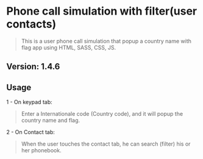 # Phone call simulation with filter(user contacts)
>This is a user phone call simulation  that popup a country name with flag app using HTML, SASS, CSS, JS.

## Version: 1.4.6

## Usage
1 - On keypad tab:

> Enter a Internationale code (Country code),
and it will popup the country name and flag.

2 - On Contact tab:

> When the user touches the contact tab, he can search (filter) his or her phonebook.

